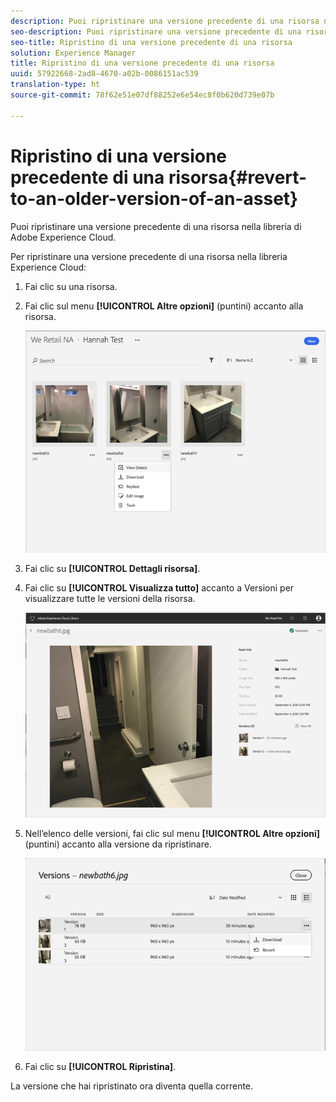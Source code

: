 ```yaml
---
description: Puoi ripristinare una versione precedente di una risorsa nella libreria di Adobe Experience Cloud.
seo-description: Puoi ripristinare una versione precedente di una risorsa nella libreria di Adobe Experience Cloud.
seo-title: Ripristino di una versione precedente di una risorsa
solution: Experience Manager
title: Ripristino di una versione precedente di una risorsa
uuid: 57922668-2ad8-4670-a02b-0086151ac539
translation-type: ht
source-git-commit: 78f62e51e07df88252e6e54ec8f0b620d739e07b

---
```



# Ripristino di una versione precedente di una risorsa{#revert-to-an-older-version-of-an-asset}

Puoi ripristinare una versione precedente di una risorsa nella libreria di Adobe Experience Cloud.

Per ripristinare una versione precedente di una risorsa nella libreria Experience Cloud:

1. Fai clic su una risorsa.
1. Fai clic sul menu **[!UICONTROL Altre opzioni]** (puntini) accanto alla risorsa.

   ![](assets/library_asset_options.png)

1. Fai clic su **[!UICONTROL Dettagli risorsa]**.
1. Fai clic su **[!UICONTROL Visualizza tutto]** accanto a Versioni per visualizzare tutte le versioni della risorsa.

   ![](assets/library_details_versions.png)

1. Nell’elenco delle versioni, fai clic sul menu **[!UICONTROL Altre opzioni]** (puntini) accanto alla versione da ripristinare.

   ![](assets/library_versions_download_revert.png)

1. Fai clic su **[!UICONTROL Ripristina]**.

La versione che hai ripristinato ora diventa quella corrente.
